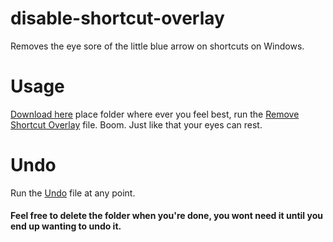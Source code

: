 # disable-shortcut-overlay
Removes the eye sore of the little blue arrow on shortcuts on Windows.

# Usage
[Download here](https://github.com/J-dotjs/disable-shortcut-overlay/releases) place folder where ever you feel best, run the [Remove Shortcut Overlay](https://github.com/J-dotjs/disable-shortcut-overlay/blob/main/Remove%20Shortcut%20Overlay.bat) file. Boom. Just like that your eyes can rest.

# Undo
Run the [Undo](https://github.com/J-dotjs/disable-shortcut-overlay/blob/main/undo.bat) file at any point.

#### Feel free to delete the folder when you're done, you wont need it until you end up wanting to undo it.
